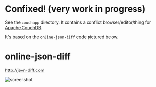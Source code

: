 # Confixed! (very work in progress)

See the `couchapp` directory. It contains a conflict browser/editor/thing for
[Apache CouchDB](http://couchdb.apache.org/).

It's based on the `online-json-diff` code pictured below.

# online-json-diff

http://json-diff.com

![screenshot](https://raw.github.com/justspamjustin/online-json-diff/master/img/screen.png)
